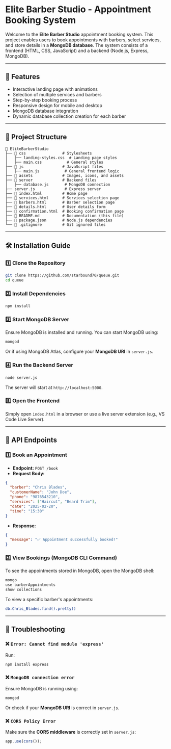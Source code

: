 # Elite Barber Studio - Appointment Booking System
 
 Welcome to the **Elite Barber Studio** appointment booking system. This project enables users to book appointments with barbers, select services, and store details in a **MongoDB database**. The system consists of a frontend (HTML, CSS, JavaScript) and a backend (Node.js, Express, MongoDB).
 
 ---
 
 ## 📌 Features
 - Interactive landing page with animations
 - Selection of multiple services and barbers
 - Step-by-step booking process
 - Responsive design for mobile and desktop
 - MongoDB database integration
 - Dynamic database collection creation for each barber
 
 ---
 
 ## 📁 Project Structure
 ```
 📂 EliteBarberStudio
 ├── 📂 css                # Stylesheets
 │   ├── landing-styles.css  # Landing page styles
 │   ├── main.css           # General styles
 ├── 📂 js                 # JavaScript files
 │   ├── main.js           # General frontend logic
 ├── 📂 assets             # Images, icons, and assets
 ├── 📂 server             # Backend files         
 │   ├── database.js       # MongoDB connection
 ├── server.js             # Express server
 ├── 📜 index.html         # Home page
 ├── 📜 services.html      # Services selection page
 ├── 📜 barbers.html       # Barber selection page
 ├── 📜 details.html       # User details form
 ├── 📜 confirmation.html  # Booking confirmation page
 ├── 📜 README.md          # Documentation (this file)
 ├── 📜 package.json       # Node.js dependencies
 └── 📜 .gitignore         # Git ignored files
 ```
 
 ---
 
 ## 🛠 Installation Guide
 
 ### 1️⃣ Clone the Repository
 ```sh
 git clone https://github.com/starbound70/queue.git
 cd queue
 ```
 
 ### 2️⃣ Install Dependencies
 ```sh
 npm install
 ```
 
 ### 3️⃣ Start MongoDB Server
 Ensure MongoDB is installed and running. You can start MongoDB using:
 ```sh
 mongod
 ```
 Or if using MongoDB Atlas, configure your **MongoDB URI** in `server.js`.
 
 ### 4️⃣ Run the Backend Server
 ```sh
 node server.js
 ```
 The server will start at `http://localhost:5000`.
 
 ### 5️⃣ Open the Frontend
 Simply open `index.html` in a browser or use a live server extension (e.g., VS Code Live Server).
 
 ---
 
 ## 🚀 API Endpoints
 ### 1️⃣ **Book an Appointment**
 - **Endpoint:** `POST /book`
 - **Request Body:**
 ```json
 {
   "barber": "Chris Blades",
   "customerName": "John Doe",
   "phone": "9876543210",
   "services": ["Haircut", "Beard Trim"],
   "date": "2025-02-20",
   "time": "15:30"
 }
 ```
 - **Response:**
 ```json
 {
   "message": "✅ Appointment successfully booked!"
 }
 ```
 
 ### 2️⃣ **View Bookings (MongoDB CLI Command)**
 To see the appointments stored in MongoDB, open the MongoDB shell:
 ```sh
 mongo
 use barberAppointments
 show collections
 ```
 To view a specific barber's appointments:
 ```sh
 db.Chris_Blades.find().pretty()
 ```
 
 ---
 
 ## 📌 Troubleshooting
 
 ### ❌ `Error: Cannot find module 'express'`
 Run:
 ```sh
 npm install express
 ```
 
 ### ❌ `MongoDB connection error`
 Ensure MongoDB is running using:
 ```sh
 mongod
 ```
 Or check if your **MongoDB URI** is correct in `server.js`.
 
 ### ❌ `CORS Policy Error`
 Make sure the **CORS middleware** is correctly set in `server.js`:
 ```js
 app.use(cors());
 ```
 
